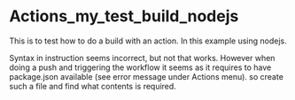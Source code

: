 # Actions_my_test_build_nodejs
This is to test how to do a build with an action. In this example using nodejs.

Syntax in instruction seems incorrect, but not that works. However when doing a push and triggering the workflow it seems as it requires to have package.json available (see error message under Actions menu). so create such a file and find what contents is required.
